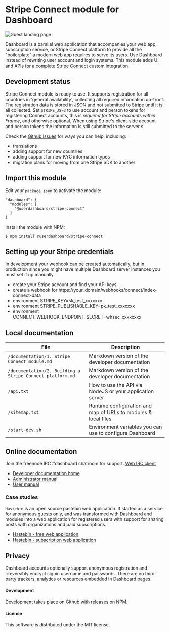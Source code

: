 # Stripe Connect module for Dashboard

![Guest landing page](https://userdashboard.github.io/outline.png?raw=true) 

Dashboard is a parallel web application that accompanies your web app, subscription service, or Stripe Connect platform to provide all the "boilerplate" a modern web app requires to serve its users.  Use Dashboard instead of rewriting user account and login systems.  This module adds UI and APIs for a complete [Stripe Connect](https://stripe.com/connect) custom integration.

## Development status

Stripe Connect module is ready to use.  It supports registration for all countries in 'general availability', collecting all required information up-front.  The registration data is stored in JSON and not submitted to Stripe until it is all collected.  Set `STRIPE_JS=3` to use account and person tokens for registering Connect accounts, this is *required for Stripe accounts within France*, and otherwise optional.  When using Stripe's client-side account and person tokens the information is still submitted to the server s

Check the [Github Issues](https://github.com/userdashboard/stripe-connect/issues) for ways you can help, including:

- translations
- adding support for new countries
- adding support for new KYC information types
- migration plans for moving from one Stripe SDK to another

## Import this module

Edit your `package.json` to activate the module:

    "dashboard": {
      "modules": [
        "@userdashboard/stripe-connect"
      ]
    }

Install the module with NPM:

    $ npm install @userdashboard/stripe-connect

## Setting up your Stripe credentials

In development your webhook can be created automatically, but in production since you might have multiple Dashboard server instances you must set it up manually.

- create your Stripe account and find your API keys
- create a webhook for https://your_domain/webhooks/connect/index-connect-data 
- environment STRIPE_KEY=sk_test_xxxxxxx
- environment STRIPE_PUBLISHABLE_KEY=pk_test_xxxxxxx
- environment CONNECT_WEBHOOK_ENDPOINT_SECRET=whsec_xxxxxxxx

## Local documentation

| File | Description | 
|------|-------------|
| `/documentation/1. Stripe Connect module.md` | Markdown version of the developer documentation |
| `/documentation/2. Building a Stripe Connect platform.md` | Markdown version of the developer documentation |
| `/api.txt` | How to use the API via NodeJS or your application server |
| `/sitemap.txt` | Runtime configuration and map of URLs to modules & local files |
| `/start-dev.sh` | Environment variables you can use to configure Dashboard |

## Online documentation

Join the freenode IRC #dashboard chatroom for support.  [Web IRC client](https://kiwiirc.com/nextclient/)

- [Developer documentation home](https://userdashboard.github.io/home)
- [Administrator manual](https://userdashboard.github.io/administrators/home)
- [User manual](https://userdashboard.github.io/users/home)

### Case studies 

`Hastebin` is an open source pastebin web application.  It started as a service for anonymous guests only, and was transformed with Dashboard and modules into a web application for registered users with support for sharing posts with organizations and paid subscriptions.

- [Hastebin - free web application](https://userdashboard.github.io/integrations/converting-hastebin-free-saas.html)
- [Hastebin - subscription web application](https://userdashboard.github.io/integrations/converting-hastebin-subscription-saas.html)

## Privacy

Dashboard accounts optionally support anonymous registration and irreversibly encrypt signin username and passwords.  There are no third-party trackers, analytics or resources embedded in Dashboard pages.  

#### Development

Development takes place on [Github](https://github.com/userdashboard/dashboard) with releases on [NPM](https://www.npmjs.com/package/@userdashboard/dashboard).

#### License

This software is distributed under the MIT license.
